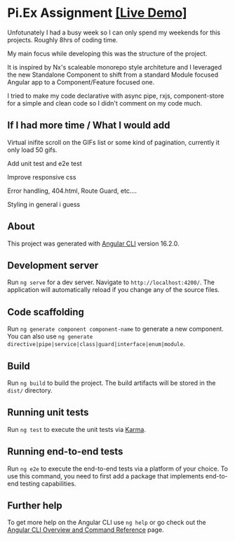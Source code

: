# Pi.Ex Assignment [[Live Demo]](https://pe-assignment.vercel.app/)

Unfotunately I had a busy week so I can only spend my weekends for this projects. Roughly 8hrs of coding time.

My main focus while developing this was the structure of the project.

It is inspired by Nx's scaleable monorepo style architeture and I leveraged the new Standalone Component to shift from a standard Module focused Angular app to a Component/Feature focused one.

I tried to make my code declarative with async pipe, rxjs, component-store for a simple and clean code so I didn't comment on my code much.

## If I had more time / What I would add

Virtual inifite scroll on the GIFs list or some kind of pagination, currently it only load 50 gifs.

Add unit test and e2e test

Improve responsive css

Error handling, 404.html, Route Guard, etc....

Styling in general i guess

## About

This project was generated with [Angular CLI](https://github.com/angular/angular-cli) version 16.2.0.

## Development server

Run `ng serve` for a dev server. Navigate to `http://localhost:4200/`. The application will automatically reload if you change any of the source files.

## Code scaffolding

Run `ng generate component component-name` to generate a new component. You can also use `ng generate directive|pipe|service|class|guard|interface|enum|module`.

## Build

Run `ng build` to build the project. The build artifacts will be stored in the `dist/` directory.

## Running unit tests

Run `ng test` to execute the unit tests via [Karma](https://karma-runner.github.io).

## Running end-to-end tests

Run `ng e2e` to execute the end-to-end tests via a platform of your choice. To use this command, you need to first add a package that implements end-to-end testing capabilities.

## Further help

To get more help on the Angular CLI use `ng help` or go check out the [Angular CLI Overview and Command Reference](https://angular.io/cli) page.
